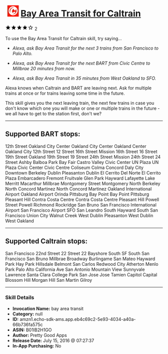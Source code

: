 # &nbsp;<img src="skill_icon" alt="Bay Area Transit for Caltrain icon" width="36"> [Bay Area Transit for Caltrain](http://alexa.amazon.com/#skills/amzn1.echo-sdk-ams.app.eb4c69c2-5e93-4034-a40a-66b736fa575c)
![4 stars](../../images/ic_star_black_18dp_1x.png)![4 stars](../../images/ic_star_black_18dp_1x.png)![4 stars](../../images/ic_star_black_18dp_1x.png)![4 stars](../../images/ic_star_black_18dp_1x.png)![4 stars](../../images/ic_star_border_black_18dp_1x.png) 2

To use the Bay Area Transit for Caltrain skill, try saying...

* *Alexa, ask Bay Area Transit for the next 3 trains from San Francisco to Palo Alto.*

* *Alexa, ask Bay Area Transit for the next BART from Civic Centre to Millbrae 20 minutes from now.*

* *Alexa, ask Bay Area Transit in 35 minutes from West Oakland to SFO.*

Alexa knows when Caltrain and BART are leaving next. Ask for multiple trains at once or for trains leaving some time in the future.

This skill gives you the next leaving train, the next few trains in case you don't know which one you will make or one or multiple trains in the future - we all have to get to the station first, don't we?


-------------------------------
Supported BART stops:
-------------------------------
12th Street Oakland City Center
Oakland City Center
Oakland Center
Oakland City
12th Street
12 Street
16th Street Mission
16th Street
16 Street
19th Street Oakland
19th Street
19 Street
24th Street Mission
24th Street
24 Street
Ashby
Balboa Park
Bay Fair
Castro Valley
Civic Center UN Plaza
UN Plaza
Civic Center
Civic Centre
Coliseum
Colma
Concord
Daly City
Downtown Berkeley
Dublin Pleasanton
Dublin
El Cerrito Del Norte
El Cerrito Plaza
Embarcadero
Fremont
Fruitvale
Glen Park
Hayward
Lafayette
Lake Merritt
Macarthur
Millbrae
Montgomery Street
Montgomery
North Berkeley
North Concord Martinez
North Concord
Martinez
Oakland International Airport
Oakland Airport
Orinda
Pittsburg Bay Point
Bay Point
Pittsburg
Pleasant Hill Contra Costa Centre
Contra Costa Centre
Pleasant Hill
Powell Street
Powell
Richmond
Rockridge
San Bruno
San Francisco International Airport
San Francisco Airport
SFO
San Leandro
South Hayward
South San Francisco
Union City
Walnut Creek
West Dublin Pleasanton
West Dublin
West Oakland


----------------------------------
Supported Caltrain stops:
----------------------------------
San Francisco
22nd Street
22 Street
22
Bayshore
South SF
South San Francisco
San Bruno
Millbrae
Broadway
Burlingame
San Mateo
Hayward Park
Hay Park
Hillsdale
Belmont
San Carlos
Redwood City
Atherton
Menlo Park
Palo Alto
California Ave
San Antonio
Mountain View
Sunnyvale
Lawrence
Santa Clara
College Park
San Jose
Jose
Tamien
Capitol
Capital
Blossom Hill
Morgan Hill
San Martin
Gilroy

***

### Skill Details

* **Invocation Name:** bay area transit
* **Category:** null
* **ID:** amzn1.echo-sdk-ams.app.eb4c69c2-5e93-4034-a40a-66b736fa575c
* **ASIN:** B01IB2H1GO
* **Author:** Pretty Good Apps
* **Release Date:** July 15, 2016 @ 07:27:37
* **In-App Purchasing:** No
